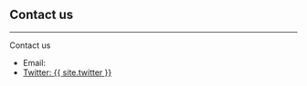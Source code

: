 ## Contact us

<hr>
<p>Contact us</p>
<ul>
    <li>Email: <a href="geoaiafrica@gmail.com">
    <li>Twitter: <a href="{{ site.twitter }}">{{ site.twitter }}</a></li>
</ul>
